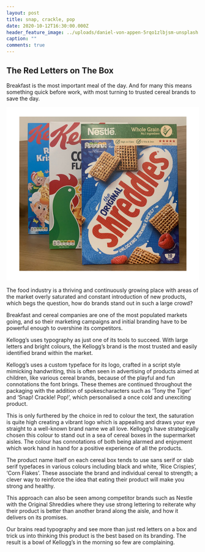 ```yaml
---
layout: post
title: snap, crackle, pop
date: 2020-10-12T16:30:00.000Z
header_feature_image: ../uploads/daniel-von-appen-5rqo1zlbjsm-unsplash.jpg
caption: ""
comments: true
---
```

## The Red Letters on The Box 

Breakfast is the most important meal of the day. And for many this means something quick before work, with most turning to trusted cereal brands to save the day.

![Cereal Boxes](../uploads/cereal-pictures.png "Cereal Boxes")

The food industry is a thriving and continuously growing place with areas of the market overly saturated and constant introduction of new products, which begs the question, how do brands stand out in such a large crowd?

Breakfast and cereal companies are one of the most populated markets going, and so their marketing campaigns and initial branding have to be powerful enough to overshine its competitors.

Kellogg’s uses typography as just one of its tools to succeed. With large letters and bright colours, the Kellogg’s brand is the most trusted and easily identified brand within the market.

Kellogg’s uses a custom typeface for its logo, crafted in a script style mimicking handwriting, this is often seen in advertising of products aimed at children, like various cereal brands, because of the playful and fun connotations the font brings. These themes are continued throughout the packaging with the addition of spokescharacters such as ‘Tony the Tiger’ and ‘Snap! Crackle! Pop!’, which personalised a once cold and unexciting product.

This is only furthered by the choice in red to colour the text, the saturation is quite high creating a vibrant logo which is appealing and draws your eye straight to a well-known brand name we all love. Kellogg’s have strategically chosen this colour to stand out in a sea of cereal boxes in the supermarket aisles. The colour has connotations of both being alarmed and enjoyment which work hand in hand for a positive experience of all the products.

The product name itself on each cereal box tends to use sans serif or slab serif typefaces in various colours including black and white, ‘Rice Crispies’, ‘Corn Flakes’. These associate the brand and individual cereal to strength; a clever way to reinforce the idea that eating their product will make you strong and healthy.

This approach can also be seen among competitor brands such as Nestle with the Original Shreddies where they use strong lettering to reiterate why their product is better than another brand along the aisle, and how it delivers on its promises.

Our brains read typography and see more than just red letters on a box and trick us into thinking this product is the best based on its branding. The result is a bowl of Kellogg’s in the morning so few are complaining.